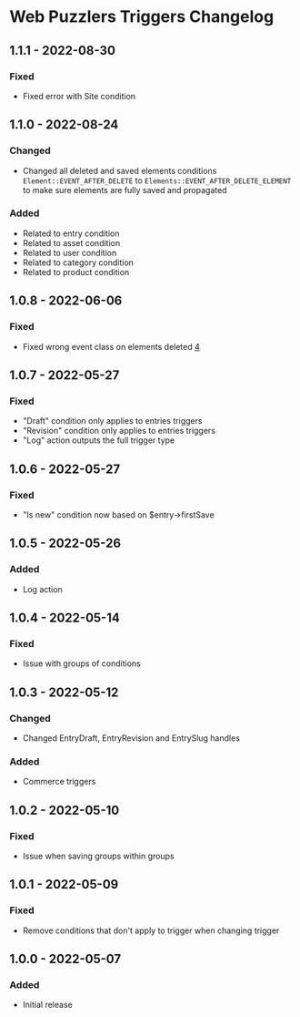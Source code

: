 # Web Puzzlers Triggers Changelog

## 1.1.1 - 2022-08-30
### Fixed
- Fixed error with Site condition

## 1.1.0 - 2022-08-24
### Changed
- Changed all deleted and saved elements conditions `Element::EVENT_AFTER_DELETE` to `Elements::EVENT_AFTER_DELETE_ELEMENT` to make sure elements are fully saved and propagated
### Added
- Related to entry condition
- Related to asset condition
- Related to user condition
- Related to category condition
- Related to product condition

## 1.0.8 - 2022-06-06

### Fixed
- Fixed wrong event class on elements deleted [4](https://github.com/ryssbowh/craft-triggers/issues/4)

## 1.0.7 - 2022-05-27

### Fixed
- "Draft" condition only applies to entries triggers
- "Revision" condition only applies to entries triggers
- "Log" action outputs the full trigger type

## 1.0.6 - 2022-05-27

### Fixed
- "Is new" condition now based on $entry->firstSave

## 1.0.5 - 2022-05-26

### Added
- Log action

## 1.0.4 - 2022-05-14

### Fixed
- Issue with groups of conditions

## 1.0.3 - 2022-05-12

### Changed
- Changed EntryDraft, EntryRevision and EntrySlug handles

### Added
- Commerce triggers

## 1.0.2 - 2022-05-10

### Fixed
- Issue when saving groups within groups

## 1.0.1 - 2022-05-09

### Fixed
- Remove conditions that don't apply to trigger when changing trigger

## 1.0.0 - 2022-05-07

### Added
- Initial release